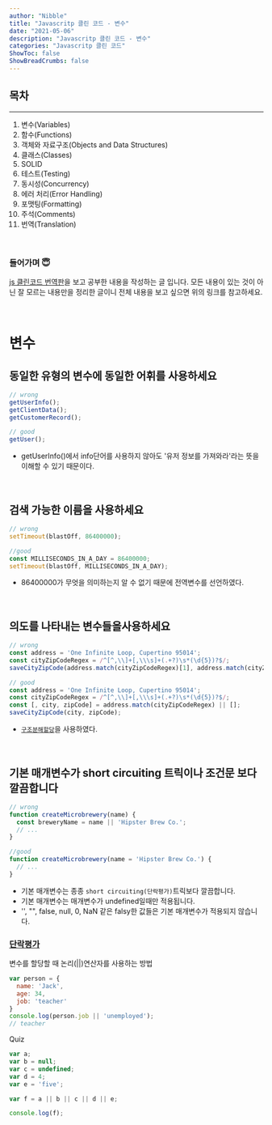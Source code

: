 ```yaml
---
author: "Nibble"
title: "Javascritp 클린 코드 - 변수"
date: "2021-05-06"
description: "Javascritp 클린 코드 - 변수"
categories: "Javascritp 클린 코드"
ShowToc: false
ShowBreadCrumbs: false
---
```


## 목차
---
1. 변수(Variables)
2. 함수(Functions)
3. 객체와 자료구조(Objects and Data Structures)
4. 클래스(Classes)
5. SOLID
6. 테스트(Testing)
7. 동시성(Concurrency)
8. 에러 처리(Error Handling)
9.  포맷팅(Formatting)
10. 주석(Comments)
11. 번역(Translation)

<br />


### 들어가며 😇
[js 클린코드 번역판](https://github.com/nibble2/clean-code-javascript-ko)을 보고 공부한 내용을 작성하는 글 입니다. 모든 내용이 있는 것이 아닌 잘 모르는 내용만을 정리한 글이니 전체 내용을 보고 싶으면 위의 링크를 참고하세요.


<br />

# 변수

## 동일한 유형의 변수에 동일한 어휘를 사용하세요

```javascript
// wrong
getUserInfo();
getClientData();
getCustomerRecord();

// good
getUser();
```
- getUserInfo()에서 info단어를 사용하지 않아도 '유저 정보를 가져와라'라는 뜻을 이해할 수 있기 때문이다.


<br />

## 검색 가능한 이름을 사용하세요

```javascript
// wrong
setTimeout(blastOff, 86400000);

//good
const MILLISECONDS_IN_A_DAY = 86400000;
setTimeout(blastOff, MILLISECONDS_IN_A_DAY);
```
- 86400000가 무엇을 의미하는지 알 수 없기 때문에 전역변수를 선언하였다.

<br />

## 의도를 나타내는 변수들을사용하세요
```javascript
// wrong
const address = 'One Infinite Loop, Cupertino 95014';
const cityZipCodeRegex = /^[^,\\]+[,\\\s]+(.+?)\s*(\d{5})?$/;
saveCityZipCode(address.match(cityZipCodeRegex)[1], address.match(cityZipCodeRegex)[2]);

// good
const address = 'One Infinite Loop, Cupertino 95014';
const cityZipCodeRegex = /^[^,\\]+[,\\\s]+(.+?)\s*(\d{5})?$/;
const [, city, zipCode] = address.match(cityZipCodeRegex) || [];
saveCityZipCode(city, zipCode);
```
- [`구조분해할당`](https://developer.mozilla.org/ko/docs/Web/JavaScript/Reference/Operators/Destructuring_assignment)을 사용하였다.

<br />

## 기본 매개변수가 short circuiting 트릭이나 조건문 보다 깔끔합니다

```javascript
// wrong
function createMicrobrewery(name) {
  const breweryName = name || 'Hipster Brew Co.';
  // ...
}

//good
function createMicrobrewery(name = 'Hipster Brew Co.') {
  // ...
}
```
- 기본 매개변수는 종종 `short circuiting(단락평가)`트릭보다 깔끔합니다. 
- 기본 매개변수는 매개변수가 undefined일때만 적용됩니다. 
- '', "", false, null, 0, NaN 같은 falsy한 값들은 기본 매개변수가 적용되지 않습니다.


### [단락평가](https://codeburst.io/javascript-what-is-short-circuit-evaluation-ff22b2f5608c)

변수를 할당할 때 논리(||)연산자를 사용하는 방법

```javascript
var person = {
  name: 'Jack',
  age: 34,
  job: 'teacher'
}
console.log(person.job || 'unemployed');
// teacher
```

Quiz
```javascript
var a;
var b = null;
var c = undefined;
var d = 4;
var e = 'five';

var f = a || b || c || d || e;

console.log(f);
```